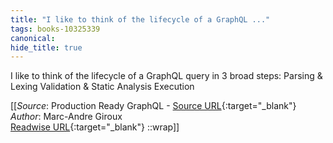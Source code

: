 ```yaml
---
title: "I like to think of the lifecycle of a GraphQL ..."
tags: books-10325339
canonical: 
hide_title: true
---
```


I like to think of the lifecycle of a GraphQL query in 3 broad steps:
Parsing & Lexing
Validation & Static Analysis
Execution


[[_Source_: Production Ready GraphQL - [Source URL](){:target="_blank"}<br>
_Author_: Marc-Andre Giroux<br>
[Readwise URL](https://readwise.io/open/210672377){:target="_blank"}
::wrap]]